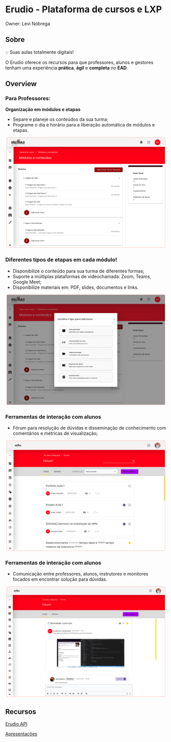 # Erudio - Plataforma de cursos e LXP

Owner: Levi Nóbrega

## Sobre

<aside>
💡 Suas aulas totalmente digitais!

O Erudio oferece os recursos para que professores, alunos e gestores tenham uma experiência **prática**, **ágil** e **completa** no **EAD**.

</aside>

## Overview

### Para Professores:

**Organização em módulos e etapas**

- Separe e planeje os conteúdos da sua turma;
- Programe o dia e horário para a liberação automática de módulos e etapas.

![Desenho sem título (7).png](Erudio%20-%20Plataforma%20de%20cursos%20e%20LXP%2098ebbb57441c442b89fa9dcc1cda9f1a/Desenho_sem_titulo_(7).png)

### **Diferentes tipos de etapas em cada módulo!**

- Disponibilize o conteúdo para sua turma de diferentes formas;
- Suporte a múltiplas plataformas de videochamada: Zoom, Teams, Google Meet;
- Disponibilize materiais em: PDF, slides, documentos e links.

![Desenho sem título (8).png](Erudio%20-%20Plataforma%20de%20cursos%20e%20LXP%2098ebbb57441c442b89fa9dcc1cda9f1a/Desenho_sem_titulo_(8).png)

### **Ferramentas de interação com alunos**

- Fórum para resolução de dúvidas e disseminação de conhecimento com comentários e métricas de visualização;

![Desenho sem título (9).png](Erudio%20-%20Plataforma%20de%20cursos%20e%20LXP%2098ebbb57441c442b89fa9dcc1cda9f1a/Desenho_sem_titulo_(9).png)

### **Ferramentas de interação com alunos**

- Comunicação entre professores, alunos, instrutores e monitores focados em encontrar solução para dúvidas.

![Desenho sem título (10).png](Erudio%20-%20Plataforma%20de%20cursos%20e%20LXP%2098ebbb57441c442b89fa9dcc1cda9f1a/Desenho_sem_titulo_(10).png)

## Recursos

[Erudio API](Erudio%20-%20Plataforma%20de%20cursos%20e%20LXP%2098ebbb57441c442b89fa9dcc1cda9f1a/Erudio%20API%20270844680fee4ffa90d38b2558ca3cb9.md)

[Apresentações](Erudio%20-%20Plataforma%20de%20cursos%20e%20LXP%2098ebbb57441c442b89fa9dcc1cda9f1a/Apresentac%CC%A7o%CC%83es%204a90adb1edd345bcb7f7c944c59d2793.md)